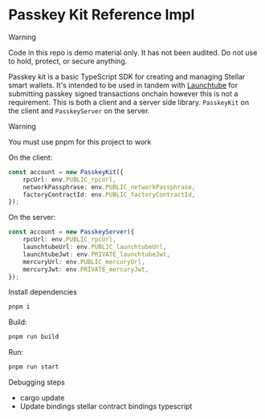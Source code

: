 # Passkey Kit Reference Impl

> [!WARNING]  
> Code in this repo is demo material only. It has not been audited. Do not use to hold, protect, or secure anything.

Passkey kit is a basic TypeScript SDK for creating and managing Stellar smart wallets. It's intended to be used in tandem with [Launchtube](https://github.com/kalepail/launchtube) for submitting passkey signed transactions onchain however this is not a requirement. This is both a client and a server side library. `PasskeyKit` on the client and `PasskeyServer` on the server.

> [!WARNING]  
> You must use pnpm for this project to work


On the client:
```ts
const account = new PasskeyKit({
    rpcUrl: env.PUBLIC_rpcUrl,
    networkPassphrase: env.PUBLIC_networkPassphrase,
    factoryContractId: env.PUBLIC_factoryContractId,
});
```

On the server:
```ts
const account = new PasskeyServer({
    rpcUrl: env.PUBLIC_rpcUrl,
    launchtubeUrl: env.PUBLIC_launchtubeUrl,
    launchtubeJwt: env.PRIVATE_launchtubeJwt,
    mercuryUrl: env.PUBLIC_mercuryUrl,
    mercuryJwt: env.PRIVATE_mercuryJwt,
});
```

Install dependencies
```bash
pnpm i
```

Build:

```bash
pnpm run build
```

Run:

```bash
pnpm run start
```




Debugging steps
- cargo update
- Update bindings stellar contract bindings typescript